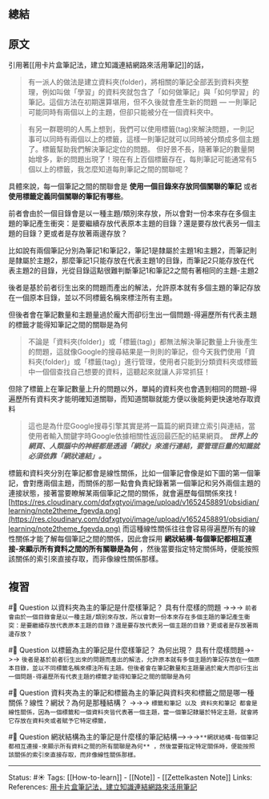 
## 總結

## 原文
引用著[[用卡片盒筆記法，建立知識連結網路來活用筆記]]的話，

> 有一派人的做法是建立資料夾(folder)，將相關的筆記全部丟到資料夾整理，例如叫做「學習」的資料夾就包含了「如何做筆記」與「如何學習」的筆記。這個方法在初期還算堪用，但不久後就會產生新的問題 — 一則筆記可能同時有兩個以上的主題，但卻只能被分在一個資料夾中。

> 有另一群聰明的人馬上想到，我們可以使用標籤(tag)來解決問題，一則記事可以同時有兩個以上的標籤，這樣一則筆記就可以同時被分類成多個主題了。標籤幫助我們解決筆記定位的問題。 但好景不長，隨著筆記的數量開始增多，新的問題出現了！現在有上百個標籤存在，每則筆記可能通常有5個以上的標籤，我怎麼知道每則筆記之間的關聯呢？

具體來說，每一個筆記之間的關聯會是 **使用一個目錄來存放同個關聯的筆記** 或者 **使用標籤定義同個關聯的筆記有哪些**。

前者會由於一個目錄會是以一種主題/類別來存放，所以會對一份本來存在多個主題的筆記產生衝突：是要繼續存放代表原本主題的目錄？還是要存放代表另一個主題的目錄？更或者是存放著兩邊存放？

比如說有兩個筆記分別為筆記1和筆記2，筆記1是隸屬於主題1和主題2，而筆記則是隸屬於主題2，那麼筆記1只能存放在代表主題1的目錄，而筆記2只能存放在代表主題2的目錄，光從目錄這點很難判斷筆記1和筆記2之間有著相同的主題-主題2

後者是基於前者衍生出來的問題而產出的解法，允許原本就有多個主題的筆記存放在一個原本目錄，並以不同標籤名稱來標注所有主題。

但後者會在筆記數量和主題量過於龐大而卻衍生出一個問題-得遍歷所有代表主題的標籤才能得知筆記之間的關聯是為何

> 不論是「資料夾(folder)」或「標籤(tag)」都無法解決筆記數量上升後產生的問題，這就像Google的搜尋結果是一則則的筆記，但今天我們使用「資料夾(folder)」或「標籤(tag)」進行管理，使用者只能到分類資料夾或標籤中一個個查找自己想要的資料，這聽起來就讓人非常抓狂！

但除了標籤上在筆記數量上升的問題以外，單純的資料夾也會遇到相同的問題-得遍歷所有資料夾才能明確知道關聯，而知道關聯就能方便以後能夠更快速地存取資料

> 這也是為什麼Google搜尋引擎其實是將一篇篇的網頁建立索引與連結，當使用者輸入關鍵字時Google依據相關性返回最匹配的結果網頁。
> **_世界上的網頁、人類腦中的神經都是透過「網狀」來進行連結，要管理巨量的知識就必須依靠「網狀連結」。_**

標籤和資料夾分別在筆記都會是線性關係，比如一個筆記會像是如下圖的第一個筆記，會對應兩個主題，而關係的那一點會負責紀錄著第一個筆記和另外兩個主題的連接狀態，接著當要瞭解某兩個筆記之間的關係，就會遍歷每個關係來找
![https://res.cloudinary.com/dqfxgtyoi/image/upload/v1652458891/obsidian/learning/note2theme_fgevda.png](https://res.cloudinary.com/dqfxgtyoi/image/upload/v1652458891/obsidian/learning/note2theme_fgevda.png)
而這種線性關係往往會容易得遍歷所有的線性關係才能了解每個筆記之間的關係，因此會採用 **網狀結構-每個筆記都相互連接-來顯示所有資料之間的所有關聯是為何** ，然後當要指定特定關係時，便能按照該關係的索引來直接存取，而非像線性關係那樣。


## 複習
#🧠 Question 以資料夾為主的筆記是什麼樣筆記？ 具有什麼樣的問題 ->->-> `前者會由於一個目錄會是以一種主題/類別來存放，所以會對一份本來存在多個主題的筆記產生衝突：是要繼續存放代表原本主題的目錄？還是要存放代表另一個主題的目錄？更或者是存放著兩邊存放？`

#🧠 Question 以標籤為主的筆記是什麼樣筆記？ 為何出現？ 具有什麼樣問題->->-> `後者是基於前者衍生出來的問題而產出的解法，允許原本就有多個主題的筆記存放在一個原本目錄，並以不同標籤名稱來標注所有主題。但後者會在筆記數量和主題量過於龐大而卻衍生出一個問題-得遍歷所有代表主題的標籤才能得知筆記之間的關聯是為何`

#🧠 Question 資料夾為主的筆記和標籤為主的筆記與資料夾和標籤之間是哪一種關係？線性？網狀？為何是那種結構？ ->->-> `標籤和筆記 以及 資料夾和筆記 都會是線性關係，因為一個標籤和一個資料夾皆代表著一個主題，當一個筆記隸屬於特定主題，就會將它存放在資料夾或者賦予它特定標籤，`

#🧠 Question 網狀結構為主的筆記是什麼樣的筆記結構-->->->`**網狀結構-每個筆記都相互連接-來顯示所有資料之間的所有關聯是為何** ，然後當要指定特定關係時，便能按照該關係的索引來直接存取，而非像線性關係那樣。`

---
Status: #☀️
Tags:
[[How-to-learn]] - [[Note]] - [[Zettelkasten Note]]
Links: 				
References:
[用卡片盒筆記法，建立知識連結網路來活用筆記](https://medium.com/pm%E7%9A%84%E7%94%9F%E7%94%A2%E5%8A%9B%E5%B7%A5%E5%85%B7%E7%AE%B1/zettelkasten%E5%8D%A1%E7%89%87%E7%9B%92%E7%AD%86%E8%A8%98%E6%B3%95-%E5%BB%BA%E7%AB%8B%E7%9F%A5%E8%AD%98%E9%80%A3%E7%B5%90%E7%B6%B2%E8%B7%AF%E4%BE%86%E6%B4%BB%E7%94%A8%E7%AD%86%E8%A8%98-f85a91729521)